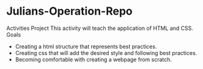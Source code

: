 # Julians-Operation-Repo
Activities Project
This activity will teach the application of HTML and CSS.
Goals
- Creating a html structure that represents best practices.
- Creating css that will add the desired style and following best practices.
- Becoming comfortable with creating a webpage from scratch.
